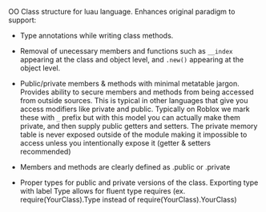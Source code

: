 OO Class structure for luau language. Enhances original paradigm to support:

- Type annotations while writing class methods.

- Removal of unecessary members and functions such as `__index` appearing at the class and object level, and `.new()` appearing at the object level.

- Public/private members & methods with minimal metatable jargon. Provides ability to secure members and methods from being accessed from outside sources. This is typical in other languages that give you access modifiers like private and public. Typically on Roblox we mark these with `_` prefix but with this model you can actually make them private, and then supply public getters and setters. The private memory table is never exposed outside of the module making it impossible to access unless you intentionally expose it (getter & setters recommended)

- Members and methods are clearly defined as .public or .private

- Proper types for public and private versions of the class. Exporting type with label Type allows for fluent type requires (ex. require(YourClass).Type instead of require(YourClass).YourClass)
